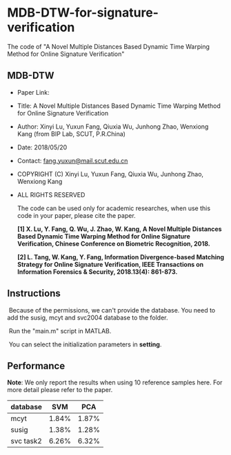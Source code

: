# MDB-DTW-for-signature-verification
The code of "A Novel Multiple Distances Based Dynamic Time Warping Method for Online Signature Verification"

## MDB-DTW
- Paper Link: 

- Title: A Novel Multiple Distances Based Dynamic Time Warping Method for Online Signature Verification

- Author: Xinyi Lu, Yuxun Fang, Qiuxia Wu, Junhong Zhao, Wenxiong Kang (from BIP Lab, SCUT, P.R.China)

- Date: 2018/05/20

- Contact: fang.yuxun@mail.scut.edu.cn

- COPYRIGHT (C) Xinyi Lu, Yuxun Fang, Qiuxia Wu, Junhong Zhao, Wenxiong Kang

- ALL RIGHTS RESERVED

  The code can be used only for academic researches, when use this code in your paper, please cite the paper.

  __[1] X. Lu, Y. Fang, Q. Wu, J. Zhao, W. Kang, A Novel Multiple Distances Based Dynamic Time Warping Method for Online Signature Verification, Chinese Conference on Biometric Recognition, 2018.__

  __[2] L. Tang, W. Kang, Y. Fang, Information Divergence-based Matching Strategy for Online Signature Verification, IEEE Transactions on Information Forensics & Security, 2018.13(4): 861-873.__

## Instructions
​    Because of the permissions, we can't provide the database. You need to add the susig, mcyt and svc2004 database to the folder.

​    Run the "main.m" script in MATLAB.

​    You can select the initialization parameters in __setting__.

## Performance
__Note__: We only report the results when using 10 reference samples here. For more detail please refer to the paper.

 database  | SVM   | PCA   
 --------- | ----- | ----- 
 mcyt      | 1.84% | 1.87% 
 susig     | 1.38% | 1.28% 
 svc task2 | 6.26% | 6.32% 
